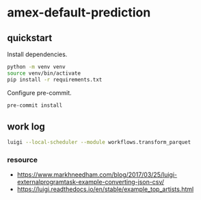 # amex-default-prediction

## quickstart

Install dependencies.

```bash
python -m venv venv
source venv/bin/activate
pip install -r requirements.txt
```

Configure pre-commit.

```bash
pre-commit install
```

## work log

```bash
luigi --local-scheduler --module workflows.transform_parquet
```

### resource

- https://www.markhneedham.com/blog/2017/03/25/luigi-externalprogramtask-example-converting-json-csv/
- https://luigi.readthedocs.io/en/stable/example_top_artists.html
